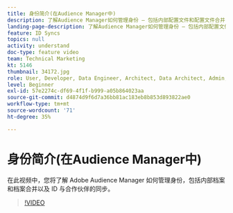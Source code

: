 ```yaml
---
title: 身份简介(在Audience Manager中)
description: 了解Audience Manager如何管理身份 — 包括内部配置文件和配置文件合并，以及ID与合作伙伴的同步。
landing-page-description: 了解Audience Manager如何管理身份 — 包括内部配置文件和配置文件合并，以及ID与合作伙伴的同步。
feature: ID Syncs
topics: null
activity: understand
doc-type: feature video
team: Technical Marketing
kt: 5146
thumbnail: 34172.jpg
role: User, Developer, Data Engineer, Architect, Data Architect, Admin, Leader
level: Beginner
exl-id: 57e2274c-df69-4f1f-b999-a05b864023aa
source-git-commit: d4874d9f6d7a36bb81ac183eb8b853d893822ae0
workflow-type: tm+mt
source-wordcount: '71'
ht-degree: 35%

---
```


# 身份简介(在Audience Manager中)

在此视频中，您将了解 Adobe Audience Manager 如何管理身份，包括内部档案和档案合并以及 ID 与合作伙伴的同步。

>[!VIDEO](https://video.tv.adobe.com/v/34172/?quality=12)
